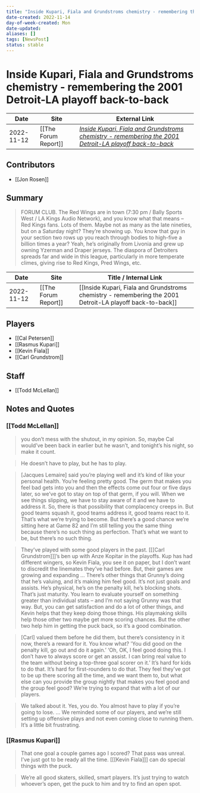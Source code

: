 ```yaml
---
title: "Inside Kupari, Fiala and Grundstroms chemistry - remembering the 2001 Detroit-LA playoff back-to-back"
date-created: 2022-11-14
day-of-week-created: Mon
date-updated: 
aliases: []
tags: [NewsPost]
status: stable
---
```


# Inside Kupari, Fiala and Grundstroms chemistry - remembering the 2001 Detroit-LA playoff back-to-back

| Date       | Site                 | External Link                                                                                                                                                                                                                             |
| ---------- | -------------------- | ----------------------------------------------------------------------------------------------------------------------------------------------------------------------------------------------------------------------------------------- |
| 2022-11-12 | [[The Forum Report]] | [*Inside Kupari, Fiala and Grundstroms chemistry - remembering the 2001 Detroit-LA playoff back-to-back*](https://theforumreport.com/inside-kupari-fiala-and-grundstroms-chemistry-remembering-the-2001-detroit-la-playoff-back-to-back/) |

## Contributors
- [[Jon Rosen]]

## Summary
> FORUM CLUB. The Red Wings are in town (7:30 pm / Bally Sports West / LA Kings Audio Network), and you know what that means – Red Kings fans. Lots of them. Maybe not as many as the late nineties, but on a Saturday night? They’re showing up. You know that guy in your section two rows up you reach through bodies to high-five a billion times a year? Yeah, he’s originally from Livonia and grew up owning Yzerman and Draper jerseys. The diaspora of Detroiters spreads far and wide in this league, particularly in more temperate climes, giving rise to Red Kings, Pred Wings, etc.

| Date       | Site                 | Title / Internal Link                                                                                     |
| ---------- | -------------------- | --------------------------------------------------------------------------------------------------------- |
| 2022-11-12 | [[The Forum Report]] | [[Inside Kupari, Fiala and Grundstroms chemistry - remembering the 2001 Detroit-LA playoff back-to-back]] |

## Players
- [[Cal Petersen]]
- [[Rasmus Kupari]]
- [[Kevin Fiala]]
- [[Carl Grundstrom]]

## Staff
- [[Todd McLellan]]

## Notes and Quotes
### [[Todd McLellan]]
> you don’t mess with the shutout, in my opinion. So, maybe Cal would’ve been back in earlier but he wasn’t, and tonight’s his night, so make it count.

> He doesn’t have to play, but he has to play.

> \[Jacques Lemaire] said you’re playing well and it’s kind of like your personal health. You’re feeling pretty good. The germ that makes you feel bad gets into you and then the effects come out four or five days later, so we’ve got to stay on top of that germ, if you will. When we see things slipping, we have to stay aware of it and we have to address it. So, there is that possibility that complacency creeps in. But good teams squash it, good teams address it, good teams react to it. That’s what we’re trying to become.
> But there’s a good chance we’re sitting here at Game 82 and I’m still telling you the same thing because there’s no such thing as perfection. That’s what we want to be, but there’s no such thing.

> They’ve played with some good players in the past. \[[[Carl Grundstrom]]]’s ben up with Anze Kopitar in the playoffs. Kup has had different wingers, so Kevin Fiala, you see it on paper, but I don’t want to discredit the linemates they’ve had before. But, their games are growing and expanding … There’s other things that Grunny’s doing that he’s valuing, and it’s making him feel good. It’s not just goals and assists. He’s physical, he’s on the penalty kill, he’s blocking shots. That’s just maturity. You learn to evaluate yourself on something greater than individual stats – and I’m not saying Grunny was that way. But, you can get satisfaction and do a lot of other things, and Kevin helps that they keep doing those things. His playmaking skills help those other two maybe get more scoring chances. But the other two help him in getting the puck back, so it’s a good combination.

> \[Carl] valued them before he did them, but there’s consistency in it now, there’s a reward for it. You know what? 'You did good on the penalty kill, go out and do it again.’ ‘Oh, OK, I feel good doing this. I don’t have to always score or get an assist. I can bring real value to the team without being a top-three goal scorer on it.’ It’s hard for kids to do that. It’s hard for first-rounders to do that. They feel they’ve got to be up there scoring all the time, and we want them to, but what else can you provide the group nightly that makes you feel good and the group feel good? We’re trying to expand that with a lot of our players.

> We talked about it. Yes, you do. You almost have to play if you’re going to lose. … We reminded some of our players, and we’re still setting up offensive plays and not even coming close to running them. It’s a little bit frustrating.

### [[Rasmus Kupari]]
> That one goal a couple games ago I scored? That pass was unreal. I’ve just got to be ready all the time. \[[[Kevin Fiala]]] can do special things with the puck.

> We’re all good skaters, skilled, smart players. It’s just trying to watch whoever’s open, get the puck to him and try to find an open spot.
